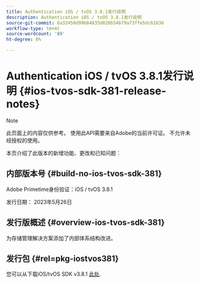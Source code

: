 ```yaml
---
title: Authentication iOS / tvOS 3.8.1发行说明
description: Authentication iOS / tvOS 3.8.1发行说明
source-git-commit: 6a32450d99b84835d820b54679a73ffe5dc61636
workflow-type: tm+mt
source-wordcount: '89'
ht-degree: 0%

---
```


# Authentication iOS / tvOS 3.8.1发行说明 {#ios-tvos-sdk-381-release-notes}

>[!NOTE]
>
>此页面上的内容仅供参考。 使用此API需要来自Adobe的当前许可证。 不允许未经授权的使用。

本页介绍了此版本的新增功能、更改和已知问题：

## 内部版本号 {#build-no-ios-tvos-sdk-381}

Adobe Primetime身份验证：iOS / tvOS 3.8.1

发行日期： 2023年5月26日



## 发行版概述 {#overview-ios-tvos-sdk-381}

为存储管理解决方案添加了内部体系结构改进。

## 发行包 {#rel=pkg-iostvos381}

您可以从下载iOS/tvOS SDK v3.8.1 [此处](https://tve.zendesk.com/hc/en-us/articles/204963209).
